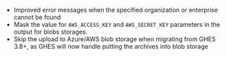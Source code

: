 - Improved error messages when the specified organization or enterprise cannot be found
- Mask the value for `AWS_ACCESS_KEY` and `AWS_SECRET_KEY` parameters in the output for blobs storages.
- Skip the upload to Azure/AWS blob storage when migrating from GHES 3.8+, as GHES will now handle putting the archives into blob storage
